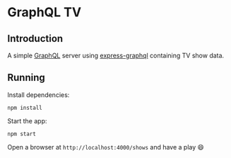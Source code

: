 # GraphQL TV

## Introduction

A simple [GraphQL](http://graphql.org/) server using [express-graphql](https://github.com/graphql/express-graphql) containing TV show data.

## Running

Install dependencies:

```
npm install
```

Start the app:

```
npm start
```

Open a browser at `http://localhost:4000/shows` and have a play :smile: